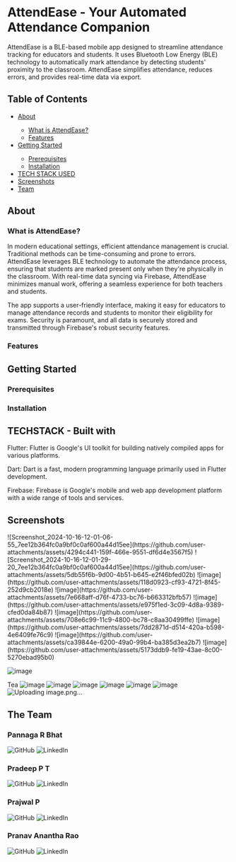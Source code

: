 # AttendEase - Your Automated Attendance Companion
AttendEase is a BLE-based mobile app designed to streamline attendance tracking for educators and students. It uses Bluetooth Low Energy (BLE) technology to automatically mark attendance by detecting students' proximity to the classroom. AttendEase simplifies attendance, reduces errors, and provides real-time data via export.

<h2>Table of Contents</h2>
<ul>
  <li> <a href = "#About"> About </a></li>
  <ul>
   <li><a href="#wa"> What is AttendEase? </a></li> 
   <li><a href=""> Features </a></li> 
  </ul>
  <li> <a href = "#getting_started"> Getting Started </a></li>
  <ul>
   <li><a href="#prerequisites"> Prerequisites </a></li> 
   <li><a href="#installation"> Installation </a></li> 
  </ul>
  <li> <a href = "#tech_used"> TECH STACK USED </a></li>
  <li> <a href = "#screenshots"> Screenshots </a></li>
  <li> <a href = "#team"> Team </a></li>
</ul>

<section id = "About">
  <h2> About </h2>
  <h3 id = "wa"> What is AttendEase? </h3>
    In modern educational settings, efficient attendance management is crucial. Traditional methods can be time-consuming and prone to errors. AttendEase leverages BLE technology to automate the attendance process, ensuring that students are marked present only when they're physically in the classroom. With real-time data syncing via Firebase, AttendEase minimizes manual work, offering a seamless experience for both teachers and students.

  The app supports a user-friendly interface, making it easy for educators to manage attendance records and students to monitor their eligibility for exams. Security is paramount, and all data is securely stored and transmitted through Firebase's robust security features.

  <h3 id = "features"> Features </h3>
  
</section>

<section id = "getting_started">
  <h2> Getting Started </h2>
  <h3 id = "prerequisites"> Prerequisites </h3>
  
  <h3 id = "installation"> Installation </h3>
</section>


<section id = "tech_used">
  <h2> TECHSTACK - Built with </h2>
  
  Flutter: Flutter is Google's UI toolkit for building natively compiled apps for various platforms.
  
  Dart: Dart is a fast, modern programming language primarily used in Flutter development.
  
  Firebase: Firebase is Google's mobile and web app development platform with a wide range of tools and services.
</section>


<section id = "screenshots">
  <h2> Screenshots </h2>
  ![Screenshot_2024-10-16-12-01-06-55_7ee12b364fc0a9bf0c0af600a44d15ee](https://github.com/user-attachments/assets/4294c441-159f-466e-9551-df6d4e3567f5)
![Screenshot_2024-10-16-12-01-29-20_7ee12b364fc0a9bf0c0af600a44d15ee](https://github.com/user-attachments/assets/5db55f6b-9d00-4b51-b645-e2f46bfed02b)
![image](https://github.com/user-attachments/assets/118d0923-cf93-4721-8f45-252d9cb2018e)
![image](https://github.com/user-attachments/assets/7e668aff-d76f-4733-bc76-b663312bfb57)
![image](https://github.com/user-attachments/assets/e975f1ed-3c09-4d8a-9389-cfed0da84b87)
![image](https://github.com/user-attachments/assets/708e6c99-11c9-4800-bc78-c8aa30499ffe)
![image](https://github.com/user-attachments/assets/7dd2871d-d514-420a-b598-4e6409fe76c9)
![image](https://github.com/user-attachments/assets/ca39844e-6200-49a0-99b4-ba385d3ea2b7)
  ![image](https://github.com/user-attachments/assets/5173ddb9-fe19-43ae-8c00-5270ebad95b0)

![image](https://github.com/user-attachments/assets/822b62bf-d9e7-406a-bdaa-c0c79cb1b348)


Tea
![image](https://github.com/user-attachments/assets/d10799fd-dd69-4fd0-aaad-3b4b3c7ac356)
![image](https://github.com/user-attachments/assets/ea3a94c1-06f3-4284-8120-acc6306e59a1)
![image](https://github.com/user-attachments/assets/7b32a888-33fc-4fda-abe9-24c1e7ce35b8)
![image](https://github.com/user-attachments/assets/6543c660-3376-4f0a-8f09-49a225d824df)
![image](https://github.com/user-attachments/assets/2a588040-9152-42af-b05e-0e4c831863ff)
![image](https://github.com/user-attachments/assets/0bb538c1-9372-47a1-be10-dae311ebf8f5)
![Uploading image.png…]()

</section>



<section id = "team">
  <h2> The Team </h2>
  <h3> Pannaga R Bhat </h3>
<p align="left">
  <a href="https://github.com/pannaga-rj" style="text-decoration: none;" target="_blank" rel="nofollow">
    <img src="https://img.shields.io/badge/GitHub-black?style=flat&logo=github" alt="GitHub" style="max-width: 100%;">
  </a>
  <a href="www.linkedin.com/in/pannaga-r-bhat-ba8bb6289" style="text-decoration: none;" target="_blank">
    <img src="https://img.shields.io/badge/LinkedIn-blue?style=flat&logo=linkedin" alt="LinkedIn" />
  </a>
</p>

<h3> Pradeep P T </h3>
<p align="left">
  <a href="" style="text-decoration: none;" target="_blank">
    <img src="https://img.shields.io/badge/GitHub-black?style=flat&logo=github" alt="GitHub" />
  </a>
  <a href="" style="text-decoration: none;" target="_blank">
    <img src="https://img.shields.io/badge/LinkedIn-blue?style=flat&logo=linkedin" alt="LinkedIn" />
  </a>
</p>

<h3> Prajwal P </h3>
<p align="left">
  <a href="" style="text-decoration: none;" target="_blank">
    <img src="https://img.shields.io/badge/GitHub-black?style=flat&logo=github" alt="GitHub" />
  </a>
  <a href="" style="text-decoration: none;" target="_blank">
    <img src="https://img.shields.io/badge/LinkedIn-blue?style=flat&logo=linkedin" alt="LinkedIn" />
  </a>
</p>

<h3> Pranav Anantha Rao </h3>
<p align="left">
  <a href="" style="text-decoration: none;" target="_blank">
    <img src="https://img.shields.io/badge/GitHub-black?style=flat&logo=github" alt="GitHub" />
  </a>
  <a href="" style="text-decoration: none;" target="_blank">
    <img src="https://img.shields.io/badge/LinkedIn-blue?style=flat&logo=linkedin" alt="LinkedIn" />
  </a>
</p>
</section>



